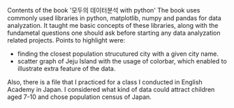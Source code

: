 Contents of the book '모두의 데이터분석 with python'
The book uses commonly used libraries in python, matplotlib, numpy and pandas for data analyzation.
It taught me basic concepts of these libraries, along with the fundametal questions one should ask before starting any data analyzation related projects.
Points to highlight were:
- finding the closest population strucutured city with a given city name.
- scatter graph of Jeju Island with the usage of colorbar, which enabled to illustrate extra feature of the data.

Also, there is a file that I practiced for a class I conducted in English Academy in Japan. 
I considered what kind of data could attract children aged 7-10 and chose population census of Japan.
